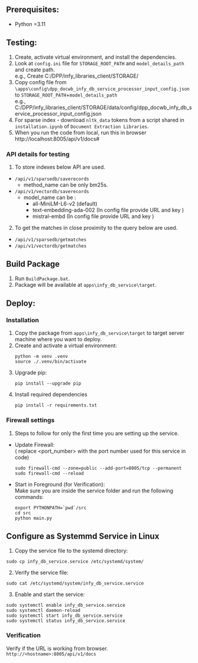 ## Prerequisites:
- Python =3.11

## Testing:
1. Create, activate virtual environment, and install the dependencies.
2. Look at `config.ini` file for `STORAGE_ROOT_PATH` and `model_details_path` and create path.  
e.g., Create C:/DPP/infy_libraries_client/STORAGE/
3. Copy config file from `\apps\config\dpp_docwb_infy_db_service_processor_input_config.json` to `STORAGE_ROOT_PATH`+`model_details_path`   
e.g., C:/DPP/infy_libraries_client/STORAGE/data/config/dpp_docwb_infy_db_service_processor_input_config.json
4. For sparse index - download `nltk_data` tokens from a script shared in `installation.ipynb` of `Document Extraction Libraries`.
5. When you run the code from local, run this in browser http://localhost:8005/api/v1/docs#

### API details for testing
1. To store indexes below API are used.
  * `/api/v1/sparsedb/saverecords`
    * method_name can be only bm25s.  
  * `/api/v1/vectordb/saverecords` 
    * model_name can be :
      * all-MiniLM-L6-v2 (default)
      * text-embedding-ada-002 (In config file provide URL and key )
      * mistral-embd (In config file provide URL and key )
2. To get the matches in close proximity to the query below are used.
  * `/api/v1/sparsedb/getmatches`
  * `/api/v1/vectordb/getmatches` 

## Build Package
1. Run `BuildPackage.bat`.
2. Package will be available at `apps\infy_db_service\target`.

## Deploy:
### Installation 
1. Copy the package from `apps\infy_db_service\target` to target server machine where you want to deploy.
2. Create and activate a virtual environment:
    ```
    python -m venv .venv
    source ./.venv/bin/activate
    ```
3. Upgrade pip:
    ```
    pip install --upgrade pip
    ```
4. Install required dependencies  
    ```
    pip install -r requirements.txt
    ```

### Firewall settings
1. Steps to follow for only the first time you are setting up the service.
* Update Firewall:  
( replace <port_number> with the port number used for this service in code)
  ```
  sudo firewall-cmd --zone=public --add-port=8005/tcp --permanent
  sudo firewall-cmd --reload
  ```
* Start in Foreground (for Verification):  
Make sure you are inside the service folder and run the following commands:
  ```
  export PYTHONPATH=`pwd`/src
  cd src
  python main.py
  ```

## Configure as Systemmd Service in Linux
1.  Copy the service file to the systemd directory:
  ```
  sudo cp infy_db_service.service /etc/systemd/system/
  ```
2. Verify the service file:
  ```
  sudo cat /etc/systemd/system/infy_db_service.service
  ```
3. Enable and start the service:
```
sudo systemctl enable infy_db_service.service
sudo systemctl daemon-reload
sudo systemctl start infy_db_service.service
sudo systemctl status infy_db_service.service
```

### Verification
Verify if the URL is working from browser.  
`http://<hostname>:8005/api/v1/docs`